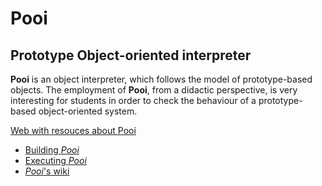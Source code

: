 Pooi
====

Prototype Object-oriented interpreter
---------------------------------------

**Pooi** is an object interpreter, which follows the model of prototype-based objects. The employment of **Pooi**, from a didactic perspective, is very interesting for students in order to check the behaviour of a prototype-based object-oriented system.

<a target="_blank" href="http://jbgarcia.webs.uvigo.es/prys/pooi/">Web with resouces about Pooi</a>

- [Building *Pooi*](BUILD.md)
- [Executing *Pooi*](EXECUTE.md)
- [*Pooi*'s wiki](https://github.com/Baltasarq/Pooi/wiki)
